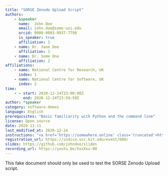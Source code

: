 ```yaml
---
title: "SORSE Zenodo Upload Script"
authors:
    - &speaker
      name:  John Doe
      email: john.doe@some-uni.edu
      orcid: 0000-0003-0937-7798
      is_speaker: true
      affiliation: 1
    - name: Dr. Jane Doe
      affiliation: 1
    - name: Dr. Some One
      affiliation: 2
affiliations:
    - name: National Centre for Research, UK
      index: 1
    - name: National Centre for Software, UK
      index: 2
time: 
    - - start: 2020-12-24T23:00:00Z
        end: 2020-12-24T23:59:59Z
author: *speaker
category: software-demos
language: English
prerequisites: "Basic familiarity with Python and the command line"
license: Open source
date: 2020-11-11
last_modified_at: 2020-12-24
instructions: "<a href='https://somewhere.online' class='truncated'>https://somewhere.online</a>"
registration_url: https://indico.scc.kit.edu/event/000/
slides: https://github.com/johndoe/slides
recording_url: https://youtu.be/XxxXxx-00
---
```

This fake document should only be used to test the SORSE Zenodo Upload script.